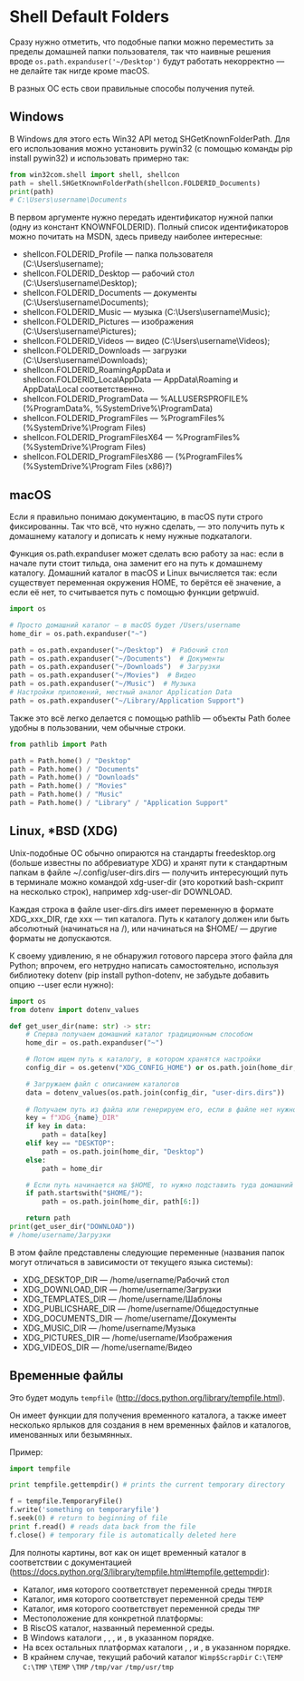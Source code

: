 # Shell Default Folders

Сразу нужно отметить, что подобные папки можно переместить за пределы домашней папки пользователя, так что наивные решения вроде `os.path.expanduser('~/Desktop')` будут работать некорректно — не делайте так нигде кроме macOS.

В разных ОС есть свои правильные способы получения путей.

## Windows

В Windows для этого есть Win32 API метод SHGetKnownFolderPath. Для его использования можно установить pywin32 (с помощью команды pip install pywin32) и использовать примерно так:

```python
from win32com.shell import shell, shellcon
path = shell.SHGetKnownFolderPath(shellcon.FOLDERID_Documents)
print(path)
# C:\Users\username\Documents
```

В первом аргументе нужно передать идентификатор нужной папки (одну из констант KNOWNFOLDERID). Полный список идентификаторов можно почитать на MSDN, здесь приведу наиболее интересные:

- shellcon.FOLDERID_Profile — папка пользователя (C:\Users\username);
- shellcon.FOLDERID_Desktop — рабочий стол (C:\Users\username\Desktop);
- shellcon.FOLDERID_Documents — документы (C:\Users\username\Documents);
- shellcon.FOLDERID_Music — музыка (C:\Users\username\Music);
- shellcon.FOLDERID_Pictures — изображения (C:\Users\username\Pictures);
- shellcon.FOLDERID_Videos — видео (C:\Users\username\Videos);
- shellcon.FOLDERID_Downloads — загрузки (C:\Users\username\Downloads);
- shellcon.FOLDERID_RoamingAppData и shellcon.FOLDERID_LocalAppData — AppData\Roaming и AppData\Local соответственно.
- shellcon.FOLDERID_ProgramData — %ALLUSERSPROFILE% (%ProgramData%, %SystemDrive%\ProgramData)
- shellcon.FOLDERID_ProgramFiles — %ProgramFiles% (%SystemDrive%\Program Files)
- shellcon.FOLDERID_ProgramFilesX64 — %ProgramFiles% (%SystemDrive%\Program Files)
- shellcon.FOLDERID_ProgramFilesX86 — (%ProgramFiles% (%SystemDrive%\Program Files (x86)?)

## macOS

Если я правильно понимаю документацию, в macOS пути строго фиксированны. Так что всё, что нужно сделать, — это получить путь к домашнему каталогу и дописать к нему нужные подкаталоги.

Функция os.path.expanduser может сделать всю работу за нас: если в начале пути стоит тильда, она заменит его на путь к домашнему каталогу. Домашний каталог в macOS и Linux вычисляется так: если существует переменная окружения HOME, то берётся её значение, а если её нет, то считывается путь с помощью функции getpwuid.

```python
import os

# Просто домашний каталог — в macOS будет /Users/username
home_dir = os.path.expanduser("~")

path = os.path.expanduser("~/Desktop")  # Рабочий стол
path = os.path.expanduser("~/Documents")  # Документы
path = os.path.expanduser("~/Downloads")  # Загрузки
path = os.path.expanduser("~/Movies")  # Видео
path = os.path.expanduser("~/Music")  # Музыка
# Настройки приложений, местный аналог Application Data
path = os.path.expanduser("~/Library/Application Support")
```

Также это всё легко делается с помощью pathlib — объекты Path более удобны в пользовании, чем обычные строки.

```python
from pathlib import Path

path = Path.home() / "Desktop"
path = Path.home() / "Documents"
path = Path.home() / "Downloads"
path = Path.home() / "Movies"
path = Path.home() / "Music"
path = Path.home() / "Library" / "Application Support"
```

## Linux, *BSD (XDG)

Unix-подобные ОС обычно опираются на стандарты freedesktop.org (больше известны по аббревиатуре XDG) и хранят пути к стандартным папкам в файле ~/.config/user-dirs.dirs — получить интересующий путь в терминале можно командой xdg-user-dir (это короткий bash-скрипт на несколько строк), например xdg-user-dir DOWNLOAD.

Каждая строка в файле user-dirs.dirs имеет переменную в формате XDG_xxx_DIR, где xxx — тип каталога. Путь к каталогу должен или быть абсолютный (начинаться на /), или начинаться на $HOME/ — другие форматы не допускаются.

К своему удивлению, я не обнаружил готового парсера этого файла для Python; впрочем, его нетрудно написать самостоятельно, используя библиотеку dotenv (pip install python-dotenv, не забудьте добавить опцию --user если нужно):

```python
import os
from dotenv import dotenv_values

def get_user_dir(name: str) -> str:
    # Сперва получаем домашний каталог традиционным способом
    home_dir = os.path.expanduser("~")

    # Потом ищем путь к каталогу, в котором хранятся настройки
    config_dir = os.getenv("XDG_CONFIG_HOME") or os.path.join(home_dir, ".config")

    # Загружаем файл с описанием каталогов
    data = dotenv_values(os.path.join(config_dir, "user-dirs.dirs"))
    
    # Получаем путь из файла или генерируем его, если в файле нет нужного пути
    key = f"XDG_{name}_DIR"
    if key in data:
        path = data[key]
    elif key == "DESKTOP":
        path = os.path.join(home_dir, "Desktop")
    else:
        path = home_dir

    # Если путь начинается на $HOME, то нужно подставить туда домашний каталог
    if path.startswith("$HOME/"):
        path = os.path.join(home_dir, path[6:])

    return path
print(get_user_dir("DOWNLOAD"))
# /home/username/Загрузки
```

В этом файле представлены следующие переменные (названия папок могут отличаться в зависимости от текущего языка системы):

- XDG_DESKTOP_DIR — /home/username/Рабочий стол
- XDG_DOWNLOAD_DIR — /home/username/Загрузки
- XDG_TEMPLATES_DIR — /home/username/Шаблоны
- XDG_PUBLICSHARE_DIR — /home/username/Общедоступные
- XDG_DOCUMENTS_DIR — /home/username/Документы
- XDG_MUSIC_DIR — /home/username/Музыка
- XDG_PICTURES_DIR — /home/username/Изображения
- XDG_VIDEOS_DIR — /home/username/Видео

## Временные файлы

Это будет модуль `tempfile` (<http://docs.python.org/library/tempfile.html>).

Он имеет функции для получения временного каталога, а также имеет несколько ярлыков для создания в нем временных файлов и каталогов, именованных или безымянных.

Пример:

```python
import tempfile

print tempfile.gettempdir() # prints the current temporary directory

f = tempfile.TemporaryFile()
f.write('something on temporaryfile')
f.seek(0) # return to beginning of file
print f.read() # reads data back from the file
f.close() # temporary file is automatically deleted here
```

Для полноты картины, вот как он ищет временный каталог в соответствии с документацией (<https://docs.python.org/3/library/tempfile.html#tempfile.gettempdir>):

- Каталог, имя которого соответствует переменной среды `TMPDIR`
- Каталог, имя которого соответствует переменной среды `TEMP`
- Каталог, имя которого соответствует переменной среды `TMP`
- Местоположение для конкретной платформы:
- В RiscOS каталог, названный переменной среды.
- В Windows каталоги , , , и , в указанном порядке.
- На всех остальных платформах каталоги , , и , в указанном порядке.
- В крайнем случае, текущий рабочий каталог `Wimp$ScrapDir` `C:\TEMP` `C:\TMP` `\TEMP` `\TMP` `/tmp/var` `/tmp/usr/tmp`
